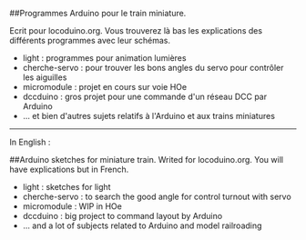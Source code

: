##Programmes Arduino pour le train miniature.

Ecrit pour locoduino.org. Vous trouverez là bas les explications des différents programmes avec leur schémas.

* light : programmes pour animation lumières
* cherche-servo : pour trouver les bons angles du servo pour contrôler les aiguilles
* micromodule : projet en cours sur voie HOe
* dccduino : gros projet pour une commande d'un réseau DCC par Arduino
* ... et bien d'autres sujets relatifs à l'Arduino et aux trains miniatures

---
In English :

##Arduino sketches for miniature train.
Writed for locoduino.org. You will have explications but in French.

* light : sketches for light
* cherche-servo : to search the good angle for control turnout with servo
* micromodule : WIP in HOe
* dccduino : big project to command layout by Arduino
* ... and a lot of subjects related to Arduino and model railroading
